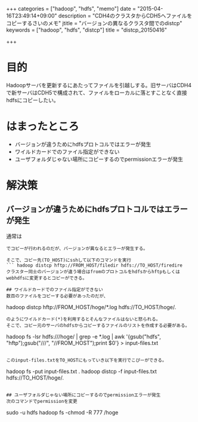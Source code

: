 +++
categories = ["hadoop", "hdfs", "memo"]
date = "2015-04-16T23:49:14+09:00"
description = "CDH4のクラスタからCDH5へファイルをコピーするさいのメモ"
jtitle = "バージョンの異なるクラスタ間でのdistcp"
keywords = ["hadoop", "hdfs", "distcp"]
title = "distcp_20150416"

+++
# 目的
Hadoopサーバを更新するにあたってファイルを引越しする。旧サーバはCDH4で新サーバはCDH5で構成されて、ファイルをローカルに落とすことなく直接hdfsにコピーしたい。

# はまったところ
* バージョンが違うためにhdfsプロトコルではエラーが発生
* ワイルドカードでのファイル指定ができない
* ユーザフォルダじゃない場所にコピーするのでpermissionエラーが発生

# 解決策
## バージョンが違うためにhdfsプロトコルではエラーが発生
通常は
``` hadoop distcp hdfs://FROM_HOST/filedir hdfs://TO_HOST/firedire
でコピーが行われるのだが、バージョンが異なるとエラーが発生する。

そこで、コピー先(TO_HOST)にsshして以下のコマンドを実行
``` hadoop distcp hftp://FROM_HOST/filedir hdfs://TO_HOST/firedire
クラスター同士のバージョンが違う場合はfromのプロトコルをhdfsからhftpもしくはwebhdfsに変更するとコピーができる。

## ワイルドカードでのファイル指定ができない
数百のファイルをコピーする必要があったのだが、

```
hadoop distcp hftp://FROM_HOST/hoge/*.log hdfs://TO_HOST/hoge/.
```
のようにワイルドカード(*)を利用するとそんなファイルはないと怒られる。
そこで、コピー元のサーバのhdfsからコピーするファイルのリストを作成する必要がある。

```
hadoop fs -lsr hdfs:///hoge/ | grep -e *.log | awk '{gsub("hdfs", "hftp");gsub("///", "//FROM_HOST");print $0'}   > input-files.txt
```

このinput-files.txtをTO_HOSTにもっていき以下を実行でこぴーができる。

```
hadoop fs -put input-files.txt  .
hadoop distcp -f input-files.txt hdfs://TO_HOST/hoge/.
```

## ユーザフォルダじゃない場所にコピーするのでpermissionエラーが発生
次のコマンドでpermissionを変更

```
sudo -u hdfs hadoop fs -chmod -R 777 /hoge
```

